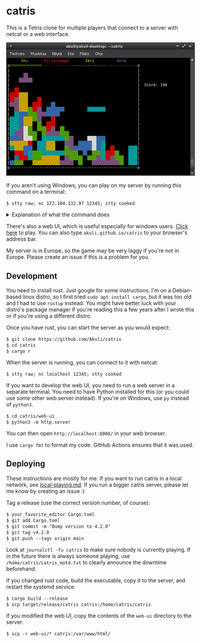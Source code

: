 # catris

This is a Tetris clone for multiple players that connect to a server with netcat or a web interface.

![Screenshot](screenshot.png)

If you aren't using Windows,
you can play on my server by running this command on a terminal:

```
$ stty raw; nc 172.104.132.97 12345; stty cooked
```

<details>
<summary>Explanation of what the command does</summary>

The `stty raw` is needed to send key presses to the server
as you press the keys, without first waiting for you to press Enter.
If you forget it, you will get an error message that tells you to use it.

Here `nc`, short for netcat, opens a TCP connection to my server.
It sends its input (your key presses) to the server
and displays what it receives on the terminal.

On some systems, the `stty` and `nc` commands must be ran at once using e.g. `;` as shown above,
instead of entering them separately.

</details>

There's also a web UI, which is useful especially for windows users.
[Click here](http://172.104.132.97) to play.
You can also type `akuli.github.io/catris` to your browser's address bar.

My server is in Europe, so the game may be very laggy if you're not in Europe.
Please create an issue if this is a problem for you.


## Development

You need to install rust. Just google for some instructions.
I'm on a Debian-based linux distro, so I first tried `sudo apt install cargo`,
but it was too old and I had to use `rustup` instead.
You might have better luck with your distro's package manager
if you're reading this a few years after I wrote this
or if you're using a different distro.

Once you have rust, you can start the server as you would expect:

```
$ git clone https://github.com/Akuli/catris
$ cd catris
$ cargo r
```

When the server is running, you can connect to it with netcat:

```
$ stty raw; nc localhost 12345; stty cooked
```

If you want to develop the web UI, you need to run a web server in a separate terminal.
You need to have Python installed for this (or you could use some other web server instead).
If you're on Windows, use `py` instead of `python3`.

```
$ cd catris/web-ui
$ python3 -m http.server
```

You can then open `http://localhost:8000/` in your web browser.

I use `cargo fmt` to format my code. GitHub Actions ensures that it was used.


## Deploying

These instructions are mostly for me.
If you want to run catris in a local network, see [local-playing.md](local-playing.md).
If you run a bigger catris server, please let me know by creating an issue :)

Tag a release (use the correct version number, of course):

```
$ your_favorite_editor Cargo.toml
$ git add Cargo.toml
$ git commit -m "Bump version to 4.2.0"
$ git tag v4.2.0
$ git push --tags origin main
```

Look at `journalctl -fu catris` to make sure nobody is currently playing.
If in the future there is always someone playing,
use `/home/catris/catris_motd.txt` to clearly announce the downtime beforehand.

If you changed rust code, build the executable, copy it to the server, and restart the systemd service:

```
$ cargo build --release
$ scp target/release/catris catris:/home/catris/catris
```

If you modified the web UI, copy the contents of the `web-ui` directory to the server:

```
$ scp -r web-ui/* catris:/var/www/html/
```
